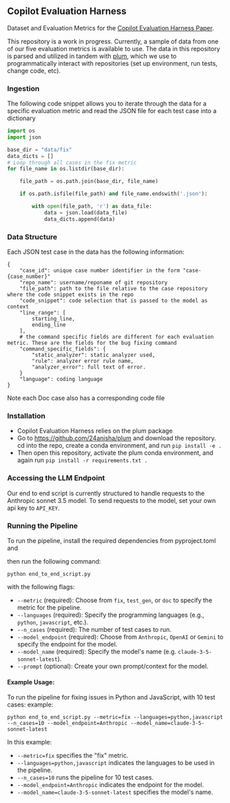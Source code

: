 ## Copilot Evaluation Harness
Dataset and Evaluation Metrics for the [Copilot Evaluation Harness Paper](https://arxiv.org/pdf/2402.14261).

This repository is a work in progress. Currently, a sample of data from one of our five evaluation metrics is available to use.
The data in this repository is parsed and utilized in tandem with [plum](https://github.com/24anisha/plum), which we use to programmatically interact with repositories (set up environment, run tests, change code, etc).

### Ingestion
The following code snippet allows you to iterate through the data for a specific evaluation metric and read the JSON file for each test case into a dictionary
```python
import os
import json

base_dir = "data/fix"
data_dicts = []
# Loop through all cases in the fix metric
for file_name in os.listdir(base_dir):

    file_path = os.path.join(base_dir, file_name)

    if os.path.isfile(file_path) and file_name.endswith('.json'):

        with open(file_path, 'r') as data_file:
            data = json.load(data_file)
            data_dicts.append(data)

```

### Data Structure
Each JSON test case in the data has the following information:

```
{
    "case_id": unique case number identifier in the form "case-{case_number}"
    "repo_name": username/reponame of git repository
    "file_path": path to the file relative to the case repository where the code snippet exists in the repo
    "code_snippet": code selection that is passed to the model as context
    "line_range": [
        starting_line,
        ending_line
    ],
    # the command specific fields are different for each evaluation metric. These are the fields for the bug fixing command
    "command_specific_fields": {
        "static_analyzer": static analyzer used,
        "rule": analyzer error rule name,
        "analyzer_error": full text of error.
    }
    "language": coding language
}
```
Note each Doc case also has a corresponding code file

### Installation
- Copilot Evaluation Harness relies on the plum package
- Go to https://github.com/24anisha/plum and download the repository. cd into the repo, create a conda environment, and run 
`
pip install -e .
`
- Then open this repository, activate the plum conda environment, and again run 
`
pip install -r requirements.txt .
`

### Accessing the LLM Endpoint
Our end to end script is currently structured to handle requests to the Anthropic sonnet 3.5 model. To send requests to the model,
set your own api key to `API_KEY`.

### Running the Pipeline

To run the pipeline, install the required dependencies from pyproject.toml and 



then run the following command:

```
python end_to_end_script.py
```
with the following flags:

- `--metric` (required): Choose from `fix`, `test_gen`, or `doc` to specify the metric for the pipeline.
- `--languages` (required): Specify the programming languages (e.g., `python`, `javascript`, etc.).
- `--n_cases` (required): The number of test cases to run.
- `--model_endpoint` (required): Choose from `Anthropic`, `OpenAI` or `Gemini` to specify the endpoint for the model.
- `--model_name` (required): Specify the model's name (e.g. `claude-3-5-sonnet-latest`).
- `--prompt` (optional): Create your own prompt/context for the model.

#### Example Usage:

To run the pipeline for fixing issues in Python and JavaScript, with 10 test cases:
example: 

```
python end_to_end_script.py --metric=fix --languages=python,javascript --n_cases=10 --model_endpoint=Anthropic --model_name=claude-3-5-sonnet-latest
```
In this example:
- `--metric=fix` specifies the "fix" metric.
- `--languages=python,javascript` indicates the languages to be used in the pipeline.
- `--n_cases=10` runs the pipeline for 10 test cases.
- `--model_endpoint=Anthropic` indicates the endpoint for the model.
- `--model_name=claude-3-5-sonnet-latest` specifies the model's name.


